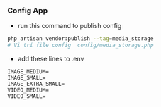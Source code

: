 ### Config App
- run this command to publish config
```bash
php artisan vendor:publish --tag=media_storage
# Vị trí file config  config/media_storage.php
```
- add these lines to .env
```dotenv
IMAGE_MEDIUM=
IMAGE_SMALL=
IMAGE_EXTRA_SMALL=
VIDEO_MEDIUM=
VIDEO_SMALL=
```